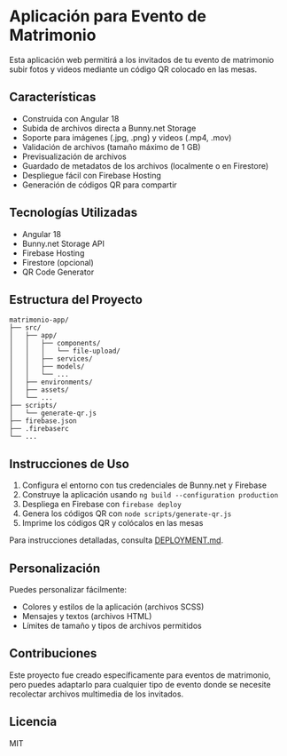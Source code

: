 # Aplicación para Evento de Matrimonio

Esta aplicación web permitirá a los invitados de tu evento de matrimonio subir fotos y videos mediante un código QR colocado en las mesas.

## Características

- Construida con Angular 18
- Subida de archivos directa a Bunny.net Storage 
- Soporte para imágenes (.jpg, .png) y videos (.mp4, .mov)
- Validación de archivos (tamaño máximo de 1 GB)
- Previsualización de archivos
- Guardado de metadatos de los archivos (localmente o en Firestore)
- Despliegue fácil con Firebase Hosting
- Generación de códigos QR para compartir

## Tecnologías Utilizadas

- Angular 18
- Bunny.net Storage API
- Firebase Hosting
- Firestore (opcional)
- QR Code Generator

## Estructura del Proyecto

```
matrimonio-app/
├── src/
│   ├── app/
│   │   ├── components/
│   │   │   └── file-upload/
│   │   ├── services/
│   │   ├── models/
│   │   └── ...
│   ├── environments/
│   ├── assets/
│   └── ...
├── scripts/
│   └── generate-qr.js
├── firebase.json
├── .firebaserc
└── ...
```

## Instrucciones de Uso

1. Configura el entorno con tus credenciales de Bunny.net y Firebase
2. Construye la aplicación usando `ng build --configuration production`
3. Despliega en Firebase con `firebase deploy`
4. Genera los códigos QR con `node scripts/generate-qr.js`
5. Imprime los códigos QR y colócalos en las mesas

Para instrucciones detalladas, consulta [DEPLOYMENT.md](./DEPLOYMENT.md).

## Personalización

Puedes personalizar fácilmente:
- Colores y estilos de la aplicación (archivos SCSS)
- Mensajes y textos (archivos HTML)
- Límites de tamaño y tipos de archivos permitidos

## Contribuciones

Este proyecto fue creado específicamente para eventos de matrimonio, pero puedes adaptarlo para cualquier tipo de evento donde se necesite recolectar archivos multimedia de los invitados.

## Licencia

MIT